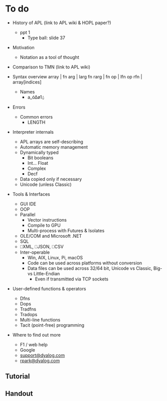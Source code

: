 # To do

- History of APL (link to APL wiki & HOPL paper?)
    - ppt 1
        - Type ball: slide 37
- Motivation
    - Notation as a tool of thought
- Comparison to TMN (link to APL wiki)    
- Syntax overview
    array | fn arg | larg fn rarg | fn op | lfn op rfn | array[indices]
    - Names
        - a_ó∆ø1⍙ 
- Errors
    - Common errors
        - LENGTH

- Interpreter internals
    - APL arrays are self-describing
    - Automatic memory management
    - Dynamically typed
        - Bit booleans
        - Int... Float
        - Complex
        - Decf
    - Data copied only if necessary
    - Unicode (unless Classic)
    
- Tools & Interfaces
    - GUI IDE
    - OOP
    - Parallel
        - Vector instructions
        - Compile to GPU
        - Multi-process with Futures & Isolates
    - OLE/COM and Microsoft .NET
    - SQL
    - ⎕XML, ⎕JSON, ⎕CSV
    - Inter-operable
        - Win, AIX, Linux, Pi, macOS
        - Code can be used across platforms without conversion
        - Data files can be used across 32/64 bit, Unicode vs Classic, Big- vs Little-Endian
            - Even if transmitted via TCP sockets
    
- User-defined functions & operators
    - Dfns
    - Dops
    - Tradfns
    - Tradops
    - Multi-line functions
    - Tacit (point-free) programming

- Where to find out more
    - F1 / web help
    - Google
    - support@dyalog.com
    - rpark@dyalog.com 

    

Tutorial
--------

Handout
-------